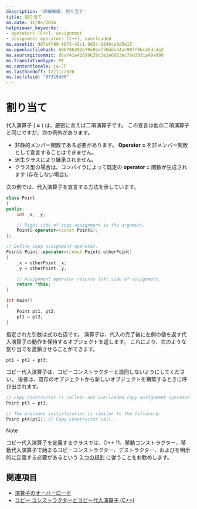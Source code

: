 ```yaml
---
description: '詳細情報: 割り当て'
title: 割り当て
ms.date: 11/04/2016
helpviewer_keywords:
- operators [C++], assignment
- assignment operators [C++], overloaded
ms.assetid: d87e4f89-f8f5-42c1-9d3c-184bca9d0e15
ms.openlocfilehash: 696706202e70e8baf50dda34ac98ff9bca5dcda2
ms.sourcegitcommit: d6af41e42699628c3e2e6063ec7b03931a49a098
ms.translationtype: MT
ms.contentlocale: ja-JP
ms.lasthandoff: 12/11/2020
ms.locfileid: "97319490"
---
```

# <a name="assignment"></a>割り当て

代入演算子 ( **=** ) は、厳密に言えば二項演算子です。 この宣言は他の二項演算子と同じですが、次の例外があります。

- 非静的メンバー関数である必要があります。 **Operator =** を非メンバー関数として宣言することはできません。
- 派生クラスにより継承されません。
- クラス型の場合は、コンパイラによって既定の **operator =** 関数が生成されます (存在しない場合)。

次の例では、代入演算子を宣言する方法を示しています。

```cpp
class Point
{
public:
    int _x, _y;

    // Right side of copy assignment is the argument.
    Point& operator=(const Point&);
};

// Define copy assignment operator.
Point& Point::operator=(const Point& otherPoint)
{
    _x = otherPoint._x;
    _y = otherPoint._y;

    // Assignment operator returns left side of assignment.
    return *this;
}

int main()
{
    Point pt1, pt2;
    pt1 = pt2;
}
```

指定された引数は式の右辺です。 演算子は、代入の完了後に左側の値を返す代入演算子の動作を保持するオブジェクトを返します。 これにより、次のような割り当てを連鎖させることができます。

```cpp
pt1 = pt2 = pt3;
```

コピー代入演算子は、コピーコンストラクターと混同しないようにしてください。 後者は、既存のオブジェクトから新しいオブジェクトを構築するときに呼び出されます。

```cpp
// Copy constructor is called--not overloaded copy assignment operator!
Point pt3 = pt1;

// The previous initialization is similar to the following:
Point pt4(pt1); // Copy constructor call.
```

> [!NOTE]
> コピー代入演算子を定義するクラスでは、C++ 11、移動コンストラクター、移動代入演算子で始まるコピーコンストラクター、デストラクター、およびを明示的に定義する必要があるという [3 つの規則](https://en.wikipedia.org/wiki/Rule_of_three_(C%2B%2B_programming)) に従うことをお勧めします。

## <a name="see-also"></a>関連項目

- [演算子のオーバーロード](../cpp/operator-overloading.md)
- [コピー コンストラクターとコピー代入演算子 (C++)](../cpp/copy-constructors-and-copy-assignment-operators-cpp.md)
